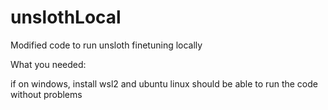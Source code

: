 # unslothLocal
 Modified code to run unsloth finetuning locally

What you needed:

if on windows, install wsl2 and ubuntu
linux should be able to run the code without problems
